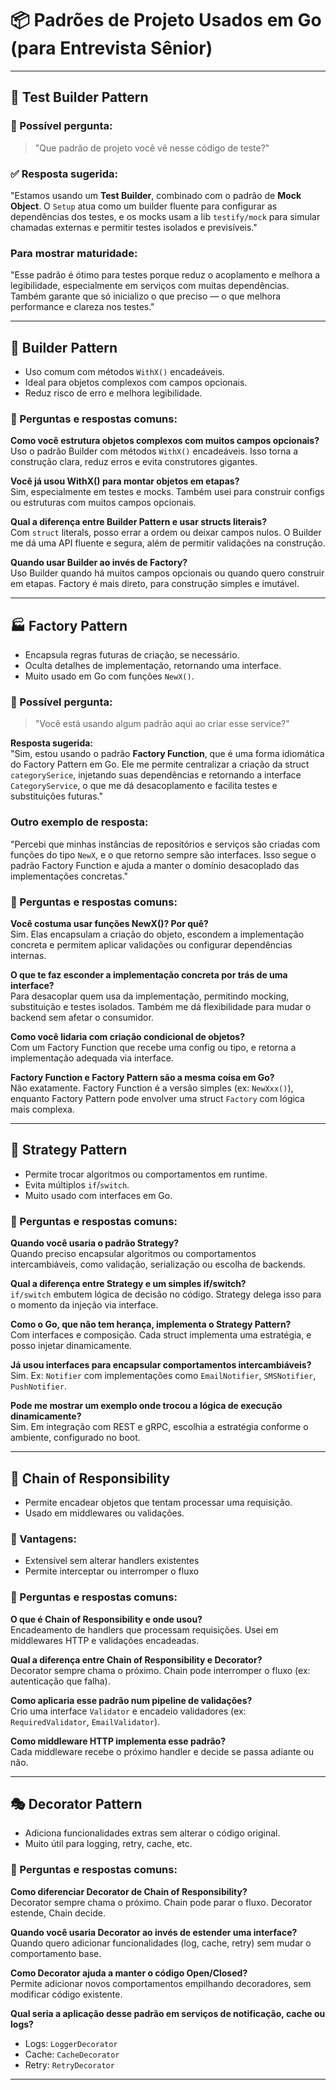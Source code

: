 # 📦 Padrões de Projeto Usados em Go (para Entrevista Sênior)

---

## 🧪 Test Builder Pattern

### 🧠 Possível pergunta:
> "Que padrão de projeto você vê nesse código de teste?"

### ✅ Resposta sugerida:
"Estamos usando um **Test Builder**, combinado com o padrão de **Mock Object**. O `Setup` atua como um builder fluente para configurar as dependências dos testes, e os mocks usam a lib `testify/mock` para simular chamadas externas e permitir testes isolados e previsíveis."

### Para mostrar maturidade:
"Esse padrão é ótimo para testes porque reduz o acoplamento e melhora a legibilidade, especialmente em serviços com muitas dependências. Também garante que só inicializo o que preciso — o que melhora performance e clareza nos testes."

---

## 🧱 Builder Pattern

- Uso comum com métodos `WithX()` encadeáveis.
- Ideal para objetos complexos com campos opcionais.
- Reduz risco de erro e melhora legibilidade.

### 📌 Perguntas e respostas comuns:

**Como você estrutura objetos complexos com muitos campos opcionais?**  
Uso o padrão Builder com métodos `WithX()` encadeáveis. Isso torna a construção clara, reduz erros e evita construtores gigantes.

**Você já usou WithX() para montar objetos em etapas?**  
Sim, especialmente em testes e mocks. Também usei para construir configs ou estruturas com muitos campos opcionais.

**Qual a diferença entre Builder Pattern e usar structs literais?**  
Com `struct` literals, posso errar a ordem ou deixar campos nulos. O Builder me dá uma API fluente e segura, além de permitir validações na construção.

**Quando usar Builder ao invés de Factory?**  
Uso Builder quando há muitos campos opcionais ou quando quero construir em etapas. Factory é mais direto, para construção simples e imutável.

---

## 🏭 Factory Pattern

- Encapsula regras futuras de criação, se necessário.
- Oculta detalhes de implementação, retornando uma interface.
- Muito usado em Go com funções `NewX()`.

### 🧠 Possível pergunta:
> "Você está usando algum padrão aqui ao criar esse service?"

**Resposta sugerida:**  
"Sim, estou usando o padrão **Factory Function**, que é uma forma idiomática do Factory Pattern em Go. Ele me permite centralizar a criação da struct `categorySerice`, injetando suas dependências e retornando a interface `CategoryService`, o que me dá desacoplamento e facilita testes e substituições futuras."

### Outro exemplo de resposta:
"Percebi que minhas instâncias de repositórios e serviços são criadas com funções do tipo `NewX`, e o que retorno sempre são interfaces. Isso segue o padrão Factory Function e ajuda a manter o domínio desacoplado das implementações concretas."

### 📌 Perguntas e respostas comuns:

**Você costuma usar funções NewX()? Por quê?**  
Sim. Elas encapsulam a criação do objeto, escondem a implementação concreta e permitem aplicar validações ou configurar dependências internas.

**O que te faz esconder a implementação concreta por trás de uma interface?**  
Para desacoplar quem usa da implementação, permitindo mocking, substituição e testes isolados. Também me dá flexibilidade para mudar o backend sem afetar o consumidor.

**Como você lidaria com criação condicional de objetos?**  
Com um Factory Function que recebe uma config ou tipo, e retorna a implementação adequada via interface.

**Factory Function e Factory Pattern são a mesma coisa em Go?**  
Não exatamente. Factory Function é a versão simples (ex: `NewXxx()`), enquanto Factory Pattern pode envolver uma struct `Factory` com lógica mais complexa.

---

## 🤖 Strategy Pattern

- Permite trocar algoritmos ou comportamentos em runtime.
- Evita múltiplos `if`/`switch`.
- Muito usado com interfaces em Go.

### 📌 Perguntas e respostas comuns:

**Quando você usaria o padrão Strategy?**  
Quando preciso encapsular algoritmos ou comportamentos intercambiáveis, como validação, serialização ou escolha de backends.

**Qual a diferença entre Strategy e um simples if/switch?**  
`if/switch` embutem lógica de decisão no código. Strategy delega isso para o momento da injeção via interface.

**Como o Go, que não tem herança, implementa o Strategy Pattern?**  
Com interfaces e composição. Cada struct implementa uma estratégia, e posso injetar dinamicamente.

**Já usou interfaces para encapsular comportamentos intercambiáveis?**  
Sim. Ex: `Notifier` com implementações como `EmailNotifier`, `SMSNotifier`, `PushNotifier`.

**Pode me mostrar um exemplo onde trocou a lógica de execução dinamicamente?**  
Sim. Em integração com REST e gRPC, escolhia a estratégia conforme o ambiente, configurado no boot.

---

## 🔗 Chain of Responsibility

- Permite encadear objetos que tentam processar uma requisição.
- Usado em middlewares ou validações.

### 📌 Vantagens:
- Extensível sem alterar handlers existentes
- Permite interceptar ou interromper o fluxo

### 📌 Perguntas e respostas comuns:

**O que é Chain of Responsibility e onde usou?**  
Encadeamento de handlers que processam requisições. Usei em middlewares HTTP e validações encadeadas.

**Qual a diferença entre Chain of Responsibility e Decorator?**  
Decorator sempre chama o próximo. Chain pode interromper o fluxo (ex: autenticação que falha).

**Como aplicaria esse padrão num pipeline de validações?**  
Crio uma interface `Validator` e encadeio validadores (ex: `RequiredValidator`, `EmailValidator`).

**Como middleware HTTP implementa esse padrão?**  
Cada middleware recebe o próximo handler e decide se passa adiante ou não.

---

## 🎭 Decorator Pattern

- Adiciona funcionalidades extras sem alterar o código original.
- Muito útil para logging, retry, cache, etc.

### 📌 Perguntas e respostas comuns:

**Como diferenciar Decorator de Chain of Responsibility?**  
Decorator sempre chama o próximo. Chain pode parar o fluxo. Decorator estende, Chain decide.

**Quando você usaria Decorator ao invés de estender uma interface?**  
Quando quero adicionar funcionalidades (log, cache, retry) sem mudar o comportamento base.

**Como Decorator ajuda a manter o código Open/Closed?**  
Permite adicionar novos comportamentos empilhando decoradores, sem modificar código existente.

**Qual seria a aplicação desse padrão em serviços de notificação, cache ou logs?**  
- Logs: `LoggerDecorator`
- Cache: `CacheDecorator`
- Retry: `RetryDecorator`

---
